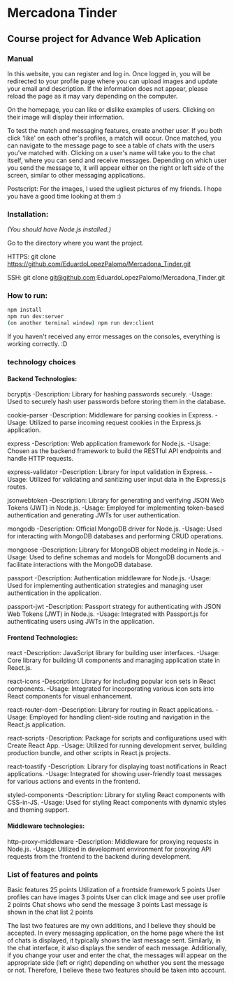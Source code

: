 # Mercadona Tinder

## Course project for Advance Web Aplication

### Manual

In this website, you can register and log in. Once logged in, you will be redirected to your profile page where you can upload images and update your email and description. If the information does not appear, please reload the page as it may vary depending on the computer.

On the homepage, you can like or dislike examples of users. Clicking on their image will display their information.

To test the match and messaging features, create another user. If you both click 'like' on each other's profiles, a match will occur. Once matched, you can navigate to the message page to see a table of chats with the users you've matched with. Clicking on a user's name will take you to the chat itself, where you can send and receive messages. Depending on which user you send the message to, it will appear either on the right or left side of the screen, similar to other messaging applications.

Postscript: For the images, I used the ugliest pictures of my friends. I hope you have a good time looking at them :)

### Installation:

_(You should have Node.js installed.)_

Go to the directory where you want the project.


HTTPS: git clone https://github.com/EduardoLopezPalomo/Mercadona_Tinder.git

SSH: git clone git@github.com:EduardoLopezPalomo/Mercadona_Tinder.git

### How to run:

```bash
npm install
npm run dev:server
(on another terminal window) npm run dev:client
```

If you haven't received any error messages on the consoles, everything is working correctly. :D

### technology choices

#### Backend Technologies:

bcryptjs
-Description: Library for hashing passwords securely.
-Usage: Used to securely hash user passwords before storing them in the database.

cookie-parser
-Description: Middleware for parsing cookies in Express.
-Usage: Utilized to parse incoming request cookies in the Express.js application.

express
-Description: Web application framework for Node.js.
-Usage: Chosen as the backend framework to build the RESTful API endpoints and handle HTTP requests.

express-validator
-Description: Library for input validation in Express.
-Usage: Utilized for validating and sanitizing user input data in the Express.js routes.

jsonwebtoken
-Description: Library for generating and verifying JSON Web Tokens (JWT) in Node.js.
-Usage: Employed for implementing token-based authentication and generating JWTs for user authentication.

mongodb
-Description: Official MongoDB driver for Node.js.
-Usage: Used for interacting with MongoDB databases and performing CRUD operations.

mongoose
-Description: Library for MongoDB object modeling in Node.js.
-Usage: Used to define schemas and models for MongoDB documents and facilitate interactions with the MongoDB database.

passport
-Description: Authentication middleware for Node.js.
-Usage: Used for implementing authentication strategies and managing user authentication in the application.

passport-jwt
-Description: Passport strategy for authenticating with JSON Web Tokens (JWT) in Node.js.
-Usage: Integrated with Passport.js for authenticating users using JWTs in the application.

#### Frontend Technologies:

react
-Description: JavaScript library for building user interfaces.
-Usage: Core library for building UI components and managing application state in React.js.

react-icons
-Description: Library for including popular icon sets in React components.
-Usage: Integrated for incorporating various icon sets into React components for visual enhancement.

react-router-dom
-Description: Library for routing in React applications.
-Usage: Employed for handling client-side routing and navigation in the React.js application.

react-scripts
-Description: Package for scripts and configurations used with Create React App.
-Usage: Utilized for running development server, building production bundle, and other scripts in React.js projects.

react-toastify
-Description: Library for displaying toast notifications in React applications.
-Usage: Integrated for showing user-friendly toast messages for various actions and events in the frontend.

styled-components
-Description: Library for styling React components with CSS-in-JS.
-Usage: Used for styling React components with dynamic styles and theming support.

#### Middleware technologies:

http-proxy-middleware
-Description: Middleware for proxying requests in Node.js.
-Usage: Utilized in development environment for proxying API requests from the frontend to the backend during development.

### List of features and points

Basic features 25 points
Utilization of a frontside framework 5 points
User profiles can have images 3 points
User can click image and see user profile 2 points
Chat shows who send the message 3 points
Last message is shown in the chat list 2 points

The last two features are my own additions, and I believe they should be accepted. In every messaging application, on the home page where the list of chats is displayed, it typically shows the last message sent. Similarly, in the chat interface, it also displays the sender of each message. Additionally, if you change your user and enter the chat, the messages will appear on the appropriate side (left or right) depending on whether you sent the message or not. Therefore, I believe these two features should be taken into account.
